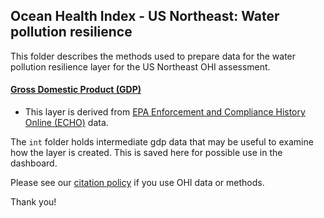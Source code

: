 ## Ocean Health Index - US Northeast: Water pollution resilience

This folder describes the methods used to prepare data for the water pollution resilience layer for the US Northeast OHI assessment. 


#### [Gross Domestic Product (GDP)](https://ohi-northeast.github.io/ne-prep/prep/resilience/ecological/water_pollution.html)
- This layer is derived from [EPA Enforcement and Compliance History Online (ECHO)](https://echo.epa.gov) data.


The `int` folder holds intermediate gdp data that may be useful to examine how the layer is created. This is saved here for possible use in the dashboard.


Please see our [citation policy](http://ohi-science.org/citation-policy/) if you use OHI data or methods.

Thank you!

